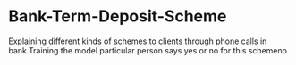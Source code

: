 # Bank-Term-Deposit-Scheme
Explaining different kinds of schemes to clients through phone calls in bank.Training the model particular person says yes or no for this schemeno

